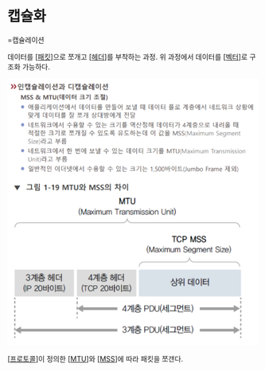 # 캡슐화

=캡슐레이션

데이터를 [[패킷]]으로 쪼개고 [[헤더]]를 부착하는 과정.
위 과정에서 데이터를 [[벡터]]로 구조화 가능하다.

![MTU와 MSU](../attachments/2022-09-15-17-04-17.png)

[[프로토콜]]이 정의한 [[MTU]]와 [[MSS]]에 따라 패킷을 쪼갠다.

[//begin]: # "Autogenerated link references for markdown compatibility"
[패킷]: 패킷 "패킷"
[헤더]: 헤더 "헤더"
[벡터]: ../벡터 "벡터"
[프로토콜]: 프로토콜 "프로토콜"
[MTU]: MTU "MTU"
[MSS]: MSS "MSS"
[//end]: # "Autogenerated link references"